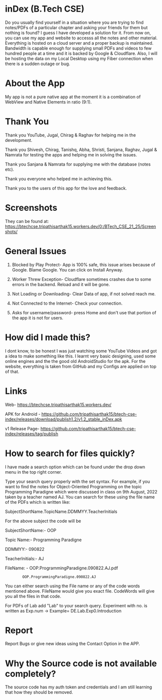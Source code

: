 # inDex (B.Tech CSE)
Do you usually find yourself in a situation where you are trying to find notes/PDFs of a particular chapter and asking your friends for them but nothing is found? I guess I have developed a solution for it. From now on, you can use my app and website to accesss all the notes and other material. Everything is hosted on a cloud server and a proper backup is maintained. Bandwidth is capable enough for supplying small PDFs and videos to few hundred people at a time and it is backed by Google & Cloudflare. Also, I will be hosting the data on my Local Desktop using my Fiber connection when there is a sudden outage or bug.

# About the App
My app is not a pure native app at the moment it is a combination of WebView and Native Elements in ratio (9:1).

# Thank You
Thank you YouTube, Jugal, Chirag & Raghav for helping me in the development.

Thank you Shivesh, Chirag, Tanishq, Abha, Shristi, Sanjana, Raghav, Jugal & Namrata for testing the apps and helping me in solving the issues.

Thank you Sanjana & Namrata for supplying me with the database (notes etc).

Thank you everyone who helped me in achieving this. 

Thank you to the users of this app for the love and feedback.

# Screenshots

They can be found at: https://btechcse.tripathisarthak15.workers.dev/0:/BTech_CSE_21_25/Screenshots/

# General Issues

1. Blocked by Play Protect- App is 100% safe, this issue arises because of Google. Blame Google. You can click on Install Anyway.

2. Worker Threw Exception- Cloudflare sometimes crashes due to some errors in the backend. Reload and it will be gone. 

3. Not Loading or Downloading- Clear Data of app, if not solved reach me.

4. Not Connected to the Internet- Check your connection.

5. Asks for username/password- press Home and don't use that portion of the app it is not for users.

 
# How did I made this?
I dont know, to be honest I was just watching some YouTube Videos and got a idea to make something like this. I learnt very basic designing, used some online engines and the the good old AndroidStudio for the apk. For the website, everything is taken from GitHub and my Configs are applied on top of that. 

# Links

Web- https://btechcse.tripathisarthak15.workers.dev/


APK for Android - https://github.com/tripathisarthak15/btech-cse-index/releases/download/publish1.2/v1.2_stable_inDex.apk


v1 Release Page- https://github.com/tripathisarthak15/btech-cse-index/releases/tag/publish


# How to search for files quickly?
I have made a search option which can be found under the drop down menu in the top right corner.

Type your search query properly with the set syntax. For example, if you want to find the notes for Object-Oriented Programming on the topic Programming Paradigne which were discussed in class on 9th August, 2022 taken by a teacher named AJ. You can search for these using the file name of the PDFs which is written like:


 SubjectShortName.TopicName.DDMMYY.TeacherInitials
 
 For the above subject the code will be
 
 SubjectShortName:- OOP
 
 Topic Name:- Programming Paradigne
 
 DDMMYY:- 090822
 
 TeacherInitials:- AJ
 

FileName: - OOP.ProgrammingParadigne.090822.AJ.pdf
 
            OOP.ProgrammingParadigne.090822.AJ
 
            
You can either search using the File name or any of the code words mentioned above. FileName would give you exact file. CodeWords will give you all the files in that code.


For PDFs of Lab add "Lab" to your search query. Experiment with no. is written as Exp.num -> Example= DE.Lab.Exp0.Introduction


# Report
Report Bugs or give new ideas using the Contact Option in the APP.


# Why the Source code is not available completely?

The source code has my auth token and credentials and I am still learning that how they should be removed. 
